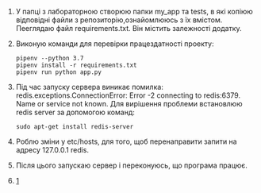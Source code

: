 1. У папці з лабораторною створюю папки my_app та tests, в які копіюю відповідні файли з репозиторію,ознайомлююсь з їх вмістом. Пееглядаю файл requirements.txt. Він містить залежності додатку.
2. Виконую команди для перевірки працездатності проекту:
   
       pipenv --python 3.7
       pipenv install -r requirements.txt
       pipenv run python app.py
3. Під час запуску сервера виникає помилка: redis.exceptions.ConnectionError: Error -2 connecting to redis:6379. Name or service not known. Для вирішення проблеми встановлюю redis server за допомогою команд:
   
       sudo apt-get install redis-server
4. Роблю зміни у etc/hosts, для того, щоб перенаправити запити на адресу 127.0.0.1 redis.
5. Після цього запускаю сервер і переконуюсь, що програма працює.
6. [1](https://github.com/IK-31-zdebeliak/IK_31_zdebeljak/blob/master/Lab_5/1.png)
